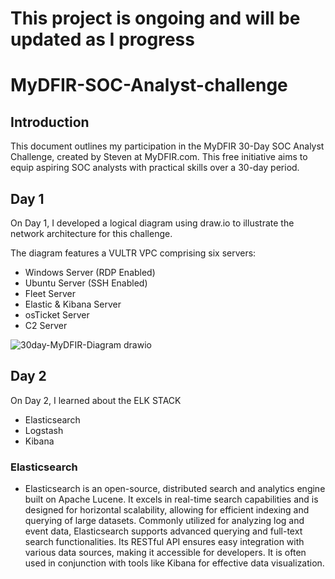 # This project is ongoing and will be updated as I progress

# MyDFIR-SOC-Analyst-challenge

## Introduction

This document outlines my participation in the MyDFIR 30-Day SOC Analyst Challenge, created by Steven at MyDFIR.com. This free initiative aims to equip aspiring SOC analysts with practical skills over a 30-day period.

## Day 1
On Day 1, I developed a logical diagram using draw.io to illustrate the network architecture for this challenge.

The diagram features a VULTR VPC comprising six servers:

- Windows Server (RDP Enabled)
- Ubuntu Server (SSH Enabled)
- Fleet Server
- Elastic & Kibana Server
- osTicket Server
- C2 Server

![30day-MyDFIR-Diagram drawio](https://github.com/user-attachments/assets/98019d97-aff6-4206-ad70-0665732799a6)

## Day 2
On Day 2, I learned about the ELK STACK
- Elasticsearch
- Logstash
- Kibana

### Elasticsearch 
- Elasticsearch is an open-source, distributed search and analytics engine built on Apache Lucene. It excels in real-time search capabilities and is designed for horizontal scalability, allowing for efficient indexing and querying of large datasets.
Commonly utilized for analyzing log and event data, Elasticsearch supports advanced querying and full-text search functionalities. Its RESTful API ensures easy integration with various data sources, making it accessible for developers. It is often used in conjunction with tools like Kibana for effective data visualization.
<!--Logs from the Windows and Ubuntu servers will be forwarded to the Elastic & Kibana server via designated agents.


---

<details>
<summary> </summary>
